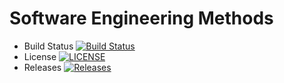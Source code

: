 # Software Engineering Methods
- Build Status [![Build Status](https://travis-ci.org/40478619/sam-lab1.svg?branch=master)](https://travis-ci.org/40478619/sam-lab1) 
- License [![LICENSE](https://img.shields.io/github/license/40478619/sam-lab1.svg?style=flat-square)](https://github.com/40478619/sam-lab1/blob/master/LICENSE)
- Releases [![Releases](https://img.shields.io/github/release/40478619/sam-lab1/all.svg?style=flat-square)](https://github.com/40478619/sam-lab1/releases)